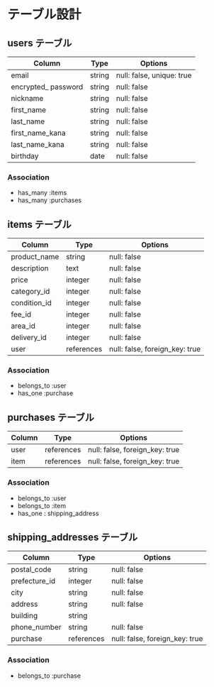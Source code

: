 # テーブル設計

## users テーブル

| Column                              | Type     | Options                   |
| ----------------------------------- | -------- | ------------------------  |
| email                               | string   | null: false, unique: true |
| encrypted_ password                 | string   | null: false               |
| nickname                            | string   | null: false               |
| first_name                          | string   | null: false               |
| last_name                           | string   | null: false               |
| first_name_kana                     | string   | null: false               | 
| last_name_kana                      | string   | null: false               |
| birthday                            | date     | null: false               |

### Association

- has_many :items
- has_many :purchases

##  items テーブル

| Column                | Type        | Options                        |
| ----------------------| ------      | ------------------------------ |
| product_name          | string      | null: false                    |
| description           | text        | null: false                    |
| price                 | integer     | null: false                    |
| category_id           | integer     | null: false                    |
| condition_id          | integer     | null: false                    |
| fee_id                | integer     | null: false                    |
| area_id               | integer     | null: false                    |
| delivery_id           | integer     | null: false                    |
| user                  | references  | null: false, foreign_key: true |

### Association

- belongs_to :user
- has_one :purchase

## purchases テーブル

| Column             | Type       | Options                        |
| ------------------ | ------     | ------------------------------ |
| user               | references | null: false, foreign_key: true |
| item               | references | null: false, foreign_key: true |


### Association

- belongs_to :user
- belongs_to :item
- has_one : shipping_address


## shipping_addresses テーブル

| Column             | Type       | Options                        |
| ------------------ | ------     | ------------------------------ |
| postal_code        | string     | null: false                    |
| prefecture_id      | integer    | null: false                    |
| city               | string     | null: false                    |
| address            | string     | null: false                    |
| building           | string     |                                |
| phone_number       | string     | null: false                    |
| purchase           | references | null: false, foreign_key: true |

### Association

- belongs_to :purchase
